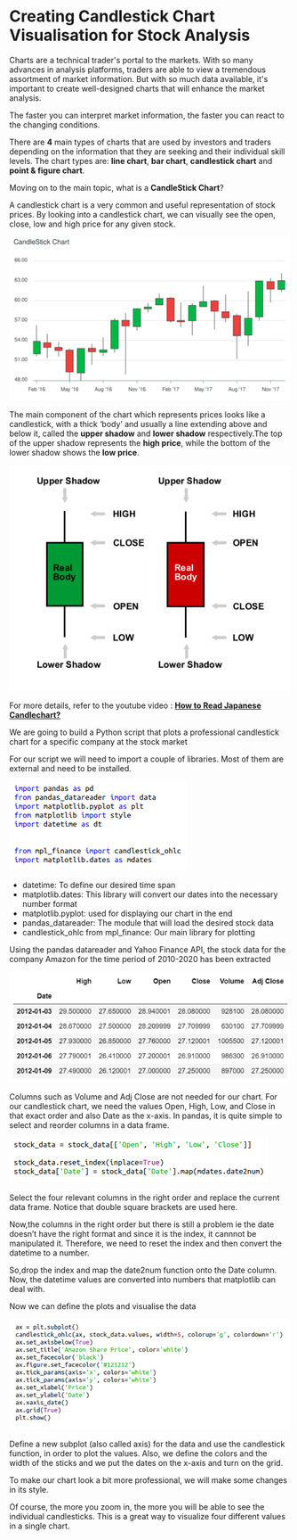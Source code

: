 # Creating Candlestick Chart Visualisation for Stock Analysis

Charts are a technical trader's portal to the markets. With so many advances in analysis platforms, traders are able to view a tremendous assortment of market information. But with so much data available, it's important to create well-designed charts that will enhance the market analysis. 

The faster you can interpret market information, the faster you can react to the changing conditions.

There are **4** main types of charts that are used by investors and traders depending on the information that they are seeking and their individual skill levels. The chart types are: **line chart**, **bar chart**, **candlestick chart** and **point & figure chart**. 

Moving on to the main topic, what is a **CandleStick Chart**?

A candlestick chart is a very common and useful representation of stock prices. By looking into a candlestick chart, we can visually see the open, close, low and high price for any given stock.

![](candlestick-basic.svg)

The main component of the chart which represents prices looks like a candlestick, with a thick ‘body’ and usually a line extending above and below it, called the **upper shadow** and **lower shadow** respectively.The top of the upper shadow represents the **high price**, while the bottom of the lower shadow shows the **low price**.

![](forex-candlestick.gif)

For more details, refer to the youtube video : [**How to Read Japanese Candlechart?**](https://youtu.be/OGFxp3Pixg8)

We are going to build a Python script that plots a professional candlestick chart for a specific company at the stock market

For our script we will need to import a couple of libraries. Most of them are external and need to be installed.

![](Image1.png)

- datetime: To define our desired time span
- matplotlib.dates: This library will convert our dates into the necessary number format
- matplotlib.pyplot: used for displaying our chart in the end
- pandas_datareader: The module that will load the desired stock data
- candlestick_ohlc from mpl_finance: Our main library for plotting

Using the pandas datareader and Yahoo Finance API, the stock data for the company Amazon for the time period of 2010-2020 has been extracted

![](Image4.png)

Columns such as Volume and Adj Close are not needed for our chart. For our candlestick chart, we need the values Open, High, Low, and Close in that exact order and also Date as the x-axis. In pandas, it is quite simple to select and reorder columns in a data frame.


![](Image2.png)

Select the four relevant columns in the right order and replace the current data frame. Notice that double square brackets are used here.

Now,the columns in the right order but there is still a problem ie the date doesn’t have the right format and since it is the index, it cannnot be manipulated it. Therefore, we need to reset the index and then convert the datetime to a number.

So,drop the index and map the date2num function onto the Date column. Now, the datetime values are converted into numbers that matplotlib can deal with.

Now we can define the plots and visualise the data

![](Image3.png)

Define a new subplot (also called axis) for the data and use the candlestick function, in order to plot the values. Also, we define the colors and the width of the sticks and we put the dates on the x-axis and turn on the grid.

To make our chart look a bit more professional, we will make some changes in its style.

Of course, the more you zoom in, the more you will be able to see the individual candlesticks. This is a great way to visualize four different values in a single chart.
